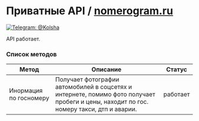 # Приватные API / [nomerogram.ru](https://www.nomerogram.ru/)
[![Telegram: @Kolsha](https://img.shields.io/badge/contact-@Kolsha-blue.svg?style=flat)](https://t.me/Kolsha)

API работает.

### Список методов
Метод | Описание | Статус 
|---|---|---|
| Инормация по госномеру | Получает фотографии автомобилей в соцсетях и интернете, помимо фото получает пробеги и цены, находит по гос. номеру такси, дтп и аварии. | работает |
